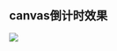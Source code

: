 <h2>canvas倒计时效果</h2>
<img src="http://zhongchubing.oss-cn-hangzhou.aliyuncs.com/2018/01/Animation.gif"/>
